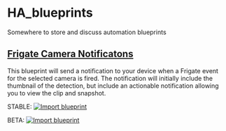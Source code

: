 # HA_blueprints
Somewhere to store and discuss automation blueprints

## [Frigate Camera Notificatons](https://github.com/SgtBatten/HA_blueprints/tree/main/Frigate_Camera_Notifications)

This blueprint will send a notification to your device when a Frigate event for the selected camera is fired. The notification will initially include the thumbnail of the detection, but include an actionable notification allowing you to view the clip and snapshot.

STABLE: [![Import blueprint](https://my.home-assistant.io/badges/blueprint_import.svg)](https://my.home-assistant.io/redirect/blueprint_import/?blueprint_url=https://raw.githubusercontent.com/SgtBatten/HA_blueprints/main/Frigate_Camera_Notifications/Stable.yaml)

BETA: [![Import blueprint](https://my.home-assistant.io/badges/blueprint_import.svg)](https://github.com/hqnicolas/Home_Assistait_blueprints/blob/main/Frigate_Camera_Notifications/frigate_rockchip.yaml)
